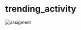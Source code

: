 # trending_activity
![assigment](https://user-images.githubusercontent.com/59538986/99875852-be0d5180-2c03-11eb-8ba2-c6cb83108e0e.PNG)
